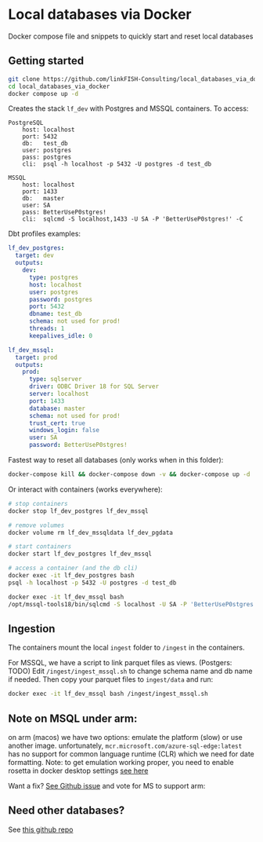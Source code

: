 # Local databases via Docker
Docker compose file and snippets to quickly start and reset local databases


## Getting started

```bash
git clone https://github.com/linkFISH-Consulting/local_databases_via_docker.git
cd local_databases_via_docker
docker compose up -d
```

Creates the stack `lf_dev` with Postgres and MSSQL containers.
To access:

```
PostgreSQL
    host: localhost
    port: 5432
    db:   test_db
    user: postgres
    pass: postgres
    cli:  psql -h localhost -p 5432 -U postgres -d test_db

MSSQL
    host: localhost
    port: 1433
    db:   master
    user: SA
    pass: BetterUseP0stgres!
    cli:  sqlcmd -S localhost,1433 -U SA -P 'BetterUseP0stgres!' -C
```

Dbt profiles examples:

```yaml
lf_dev_postgres:
  target: dev
  outputs:
    dev:
      type: postgres
      host: localhost
      user: postgres
      password: postgres
      port: 5432
      dbname: test_db
      schema: not used for prod!
      threads: 1
      keepalives_idle: 0

lf_dev_mssql:
  target: prod
  outputs:
    prod:
      type: sqlserver
      driver: ODBC Driver 18 for SQL Server
      server: localhost
      port: 1433
      database: master
      schema: not used for prod!
      trust_cert: true
      windows_login: false
      user: SA
      password: BetterUseP0stgres!
```


Fastest way to reset all databases (only works when in this folder):

```bash
docker-compose kill && docker-compose down -v && docker-compose up -d
```

Or interact with containers (works everywhere):

```bash
# stop containers
docker stop lf_dev_postgres lf_dev_mssql

# remove volumes
docker volume rm lf_dev_mssqldata lf_dev_pgdata

# start containers
docker start lf_dev_postgres lf_dev_mssql

# access a container (and the db cli)
docker exec -it lf_dev_postgres bash
psql -h localhost -p 5432 -U postgres -d test_db

docker exec -it lf_dev_mssql bash
/opt/mssql-tools18/bin/sqlcmd -S localhost -U SA -P 'BetterUseP0stgres!' -C
```

## Ingestion

The containers mount the local `ingest` folder to `/ingest` in the containers.

For MSSQL, we have a script to link parquet files as views. (Postgers: TODO)
Edit `/ingest/ingest_mssql.sh` to change schema name and db name if needed.
Then copy your parquet files to `ingest/data` and run:

```bash
docker exec -it lf_dev_mssql bash /ingest/ingest_mssql.sh
```


## Note on MSQL under arm:
on arm (macos) we have two options: emulate the platform (slow) or use another image.
unfortunately, `mcr.microsoft.com/azure-sql-edge:latest` has no support for
common language runtime (CLR) which we need for date formatting.
Note: to get emulation working proper, you need to enable rosetta
in docker desktop settings [see here](https://stackoverflow.com/a/75975040/22346289)

Want a fix? [See Github issue](https://github.com/microsoft/mssql-docker/issues/802) and vote for MS to support arm:

## Need other databases?

See [this github repo](https://github.com/luisaveiro/localhost-databases)

